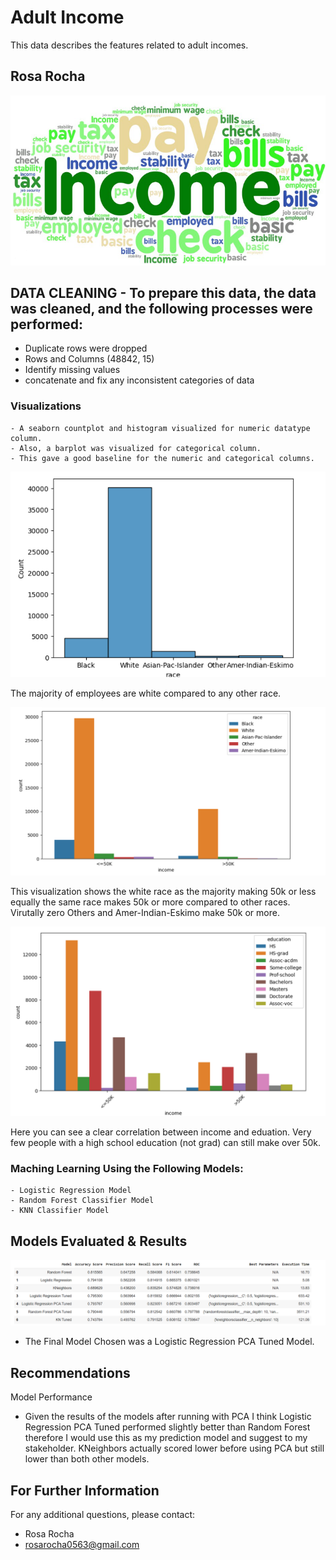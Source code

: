 # Adult Income

 This data describes the features related to adult incomes.

## Rosa Rocha

<p align = "center"> 
  <img src = "https://github.com/RosaR02/Car-and-Adult-Income/blob/main/images/income.png">
</p>


## DATA CLEANING - To prepare this data, the data was cleaned, and the following processes were performed:
  - Duplicate rows were dropped
  - Rows and Columns (48842, 15)
  - Identify missing values
  - concatenate and fix any inconsistent categories of data

### Visualizations
    - A seaborn countplot and histogram visualized for numeric datatype column. 
    - Also, a barplot was visualized for categorical column. 
    - This gave a good baseline for the numeric and categorical columns.
    

<p align = "center"> 
  <img src = "https://github.com/RosaR02/Car-and-Adult-Income/blob/main/images/race-histplot.png">
</p>

The majority of employees are white compared to any other race.

<p align = "center">
   <img src = "https://github.com/RosaR02/Car-and-Adult-Income/blob/main/images/race-income.png">  
</p>
This visualization shows the white race as the majority making 50k or less equally the same race makes 50k or more compared to other races. Virutally zero Others and Amer-Indian-Eskimo make 50k or more.


<p align = "center">
   <img src = "https://github.com/RosaR02/Car-and-Adult-Income/blob/main/images/income-education.png"> 

 Here you can see a clear correlation between income and eduation. Very few people with a high school education (not grad) can still make over 50k.


 ### Maching Learning Using the Following Models:
    - Logistic Regression Model
    - Random Forest Classifier Model
    - KNN Classifier Model

    
    
## Models Evaluated & Results

<p align = "center">
   <img src = "https://github.com/RosaR02/Car-and-Adult-Income/blob/main/images/bestmodels.png"> 



- The Final Model Chosen was a Logistic Regression PCA Tuned Model.



## Recommendations

Model Performance

-  Given the results of the models after running with PCA I think Logistic Regression PCA Tuned performed slightly better than Random Forest therefore I would use this as my prediction model and suggest to my stakeholder. KNeighbors actually scored lower before using PCA but still lower than both other models.
  




## For Further Information

For any additional questions, please contact: 
- Rosa Rocha
- rosarocha0563@gmail.com
